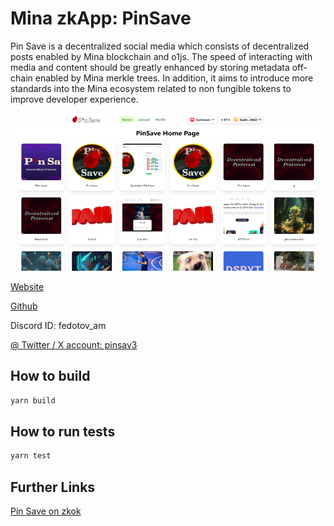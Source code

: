 # Mina zkApp: PinSave

Pin Save is a decentralized social media which consists of decentralized posts enabled by Mina blockchain and o1js. The speed of interacting with media and content should be greatly enhanced by storing metadata off-chain enabled by Mina merkle trees. In addition, it aims to introduce more standards into the Mina ecosystem related to non fungible tokens to improve developer experience.

![decentralized feed](https://github.com/Pfed-prog/Dspyt-NFTs-EVM/blob/master/assets/feed.png)

[Website](https://pinsave.app/)

[Github](https://github.com/PinSaveDAO/PinSave-EVM)

Discord ID: fedotov_am

[@ Twitter / X account: pinsav3](https://twitter.com/PinSav3)

## How to build

```sh
yarn build
```

## How to run tests

```sh
yarn test
```

## Further Links

[Pin Save on zkok](https://zkok.io/mina/pin-save/)
